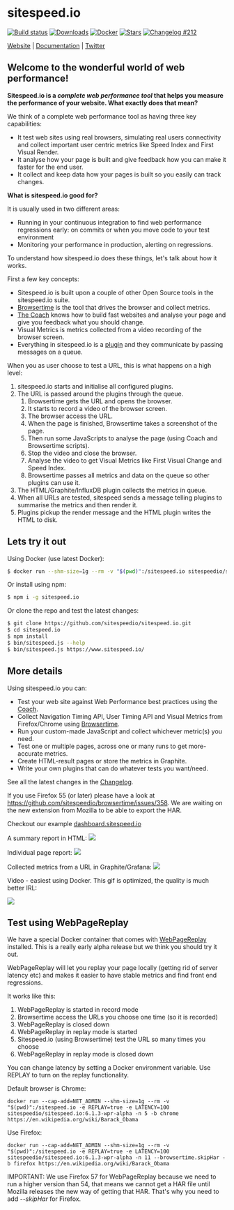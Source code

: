 # sitespeed.io

[![Build status][travis-image]][travis-url]
[![Downloads][downloads-image]][downloads-url]
[![Docker][docker-image]][docker-url]
[![Stars][stars-image]][stars-url]
[![Changelog #212][changelog-image]][changelog-url]


[Website](https://www.sitespeed.io/) | [Documentation](https://www.sitespeed.io/documentation/) | [Twitter](https://twitter.com/SiteSpeedio)

## Welcome to the wonderful world of web performance!

**Sitespeed.io is a *complete web performance tool* that helps you measure the performance of your website. What exactly does that mean?**

We think of a complete web performance tool as having three key capabilities:

 - It test web sites using real browsers, simulating real users connectivity and collect important user centric metrics like Speed Index and First Visual Render.
 - It analyse how your page is built and give feedback how you can make it faster for the end user.
 - It collect and keep data how your pages is built so you easily can track changes.

**What is sitespeed.io good for?**

It is usually used in two different areas:

 - Running in your continuous integration to find web performance regressions early: on commits or when you move code to your test environment
 - Monitoring your performance in production, alerting on regressions.

To understand how sitespeed.io does these things, let's talk about how it works.

First a few key concepts:

 - Sitespeed.io is built upon a couple of other Open Source tools in the sitespeed.io suite.
 - [Browsertime](https://github.com/sitespeedio/browsertime) is the tool that drives the browser and collect metrics.
 - [The Coach](https://github.com/sitespeedio/coach) knows how to build fast websites and analyse your page and give you feedback what you should change.
 - Visual Metrics is metrics collected from a video recording of the browser screen.
 - Everything in sitespeed.io is a [plugin](https://www.sitespeed.io/documentation/sitespeed.io/plugins/) and they communicate by passing messages on a queue.

When you as user choose to test a URL, this is what happens on a high level:

 1. sitespeed.io starts and initialise all configured plugins.
 2. The URL is passed around the plugins through the queue.
    1. Browsertime gets the URL and opens the browser.
    2. It starts to record a video of the browser screen.
    3. The browser access the URL.
    4. When the page is finished, Browsertime takes a screenshot of the page.
    5. Then run some JavaScripts to analyse the page (using Coach and Browsertime scripts).
    6. Stop the video and close the browser.
    7. Analyse the video to get Visual Metrics like First Visual Change and Speed Index.
    8. Browsertime passes all metrics and data on the queue so other plugins can use it.
 3. The HTML/Graphite/InfluxDB plugin collects the metrics in queue.
 4. When all URLs are tested, sitespeed sends a message telling plugins to summarise the metrics and then render it.
 5. Plugins pickup the render message and the HTML plugin writes the HTML to disk.

 ## Lets try it out

 Using Docker (use latest Docker):

 ```bash
 $ docker run --shm-size=1g --rm -v "$(pwd)":/sitespeed.io sitespeedio/sitespeed.io https://www.sitespeed.io/
 ```

 Or install using npm:

 ```bash
 $ npm i -g sitespeed.io
 ```

 Or clone the repo and test the latest changes:

 ```bash
 $ git clone https://github.com/sitespeedio/sitespeed.io.git
 $ cd sitespeed.io
 $ npm install
 $ bin/sitespeed.js --help
 $ bin/sitespeed.js https://www.sitespeed.io/
 ```

## More details

Using sitespeed.io you can:
* Test your web site against Web Performance best practices using the [Coach](https://github.com/sitespeedio/coach).
* Collect Navigation Timing API, User Timing API and Visual Metrics from Firefox/Chrome using [Browsertime](https://github.com/sitespeedio/browsertime).
* Run your custom-made JavaScript and collect whichever metric(s) you need.
* Test one or multiple pages, across one or many runs to get more-accurate metrics.
* Create HTML-result pages or store the metrics in Graphite.
* Write your own plugins that can do whatever tests you want/need.

See all the latest changes in the [Changelog](https://github.com/sitespeedio/sitespeed.io/blob/master/CHANGELOG.md).

If you use Firefox 55 (or later) please have a look at https://github.com/sitespeedio/browsertime/issues/358. We are waiting on the new extension from Mozilla to be able to export the HAR.

Checkout our example [dashboard.sitespeed.io](https://dashboard.sitespeed.io/dashboard/db/page-summary)

A summary report in HTML:
<img src="https://raw.githubusercontent.com/sitespeedio/sitespeed.io/master/docs/img/html-summary.png">

Individual page report:
<img src="https://raw.githubusercontent.com/sitespeedio/sitespeed.io/master/docs/img/page.png">

Collected metrics from a URL in Graphite/Grafana:
<img src="https://raw.githubusercontent.com/sitespeedio/sitespeed.io/master/docs/img/grafana-page-summary.png">

Video - easiest using Docker. This gif is optimized, the quality is much better IRL:

<img src="https://raw.githubusercontent.com/sitespeedio/sitespeed.io/master/docs/img/barack.gif">

## Test using WebPageReplay
We have a special Docker container that comes with [WebPageReplay](https://github.com/catapult-project/catapult/blob/master/web_page_replay_go/README.md) installed. This is a really early alpha release but we think you should try it out.

WebPageReplay will let you replay your page locally (getting rid of server latency etc) and makes it easier to have stable metrics and find front end regressions.

It works like this:
1. WebPageReplay is started in record mode
2. Browsertime access the URLs you choose one time (so it is recorded)
3. WebPageReplay is closed down
4. WebPageReplay in replay mode is started
5. Sitespeed.io (using Browsertime) test the URL so many times you choose
6. WebPageReplay in replay mode is closed down

You can change latency by setting a Docker environment variable. Use REPLAY to turn on the replay functionality.

Default browser is Chrome:

```
docker run --cap-add=NET_ADMIN --shm-size=1g --rm -v "$(pwd)":/sitespeed.io -e REPLAY=true -e LATENCY=100 sitespeedio/sitespeed.io:6.1.3-wpr-alpha -n 5 -b chrome https://en.wikipedia.org/wiki/Barack_Obama
```

Use Firefox:

```
docker run --cap-add=NET_ADMIN --shm-size=1g --rm -v "$(pwd)":/sitespeed.io -e REPLAY=true -e LATENCY=100 sitespeedio/sitespeed.io:6.1.3-wpr-alpha -n 11 --browsertime.skipHar -b firefox https://en.wikipedia.org/wiki/Barack_Obama
```
IMPORTANT: We use Firefox 57 for WebPageReplay because we need to run a higher version than 54, that means we cannot get a HAR file until Mozilla releases the new way of getting that HAR. That's why you need to add *--skipHar* for Firefox.


[travis-image]: https://img.shields.io/travis/sitespeedio/sitespeed.io.svg?style=flat-square
[travis-url]: https://travis-ci.org/sitespeedio/sitespeed.io
[stars-url]: https://github.com/sitespeedio/sitespeed.io/stargazers
[stars-image]: https://img.shields.io/github/stars/sitespeedio/sitespeed.io.svg?style=flat-square
[downloads-image]: https://img.shields.io/npm/dt/sitespeed.io.svg?style=flat-square
[downloads-url]: https://npmjs.org/package/sitespeed.io
[docker-image]: https://img.shields.io/docker/pulls/sitespeedio/sitespeed.io.svg
[docker-url]: https://hub.docker.com/r/sitespeedio/sitespeed.io/
[changelog-image]: https://img.shields.io/badge/changelog-%23212-lightgrey.svg?style=flat-square
[changelog-url]: https://changelog.com/212
